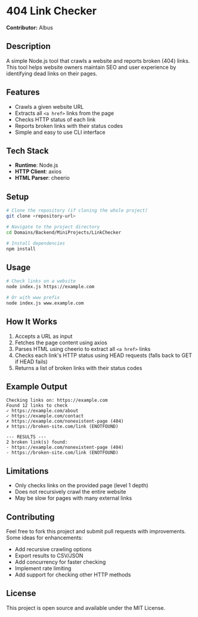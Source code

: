 # 404 Link Checker

**Contributor:** Albus

## Description
A simple Node.js tool that crawls a website and reports broken (404) links. This tool helps website owners maintain SEO and user experience by identifying dead links on their pages.

## Features
- Crawls a given website URL
- Extracts all `<a href>` links from the page
- Checks HTTP status of each link
- Reports broken links with their status codes
- Simple and easy to use CLI interface

## Tech Stack
- **Runtime**: Node.js
- **HTTP Client**: axios
- **HTML Parser**: cheerio

## Setup

```bash
# Clone the repository (if cloning the whole project)
git clone <repository-url>

# Navigate to the project directory
cd Domains/Backend/MiniProjects/LinkChecker

# Install dependencies
npm install
```

## Usage

```bash
# Check links on a website
node index.js https://example.com

# Or with www prefix
node index.js www.example.com
```

## How It Works

1. Accepts a URL as input
2. Fetches the page content using axios
3. Parses HTML using cheerio to extract all `<a href>` links
4. Checks each link's HTTP status using HEAD requests (falls back to GET if HEAD fails)
5. Returns a list of broken links with their status codes

## Example Output

```
Checking links on: https://example.com
Found 12 links to check
✓ https://example.com/about
✓ https://example.com/contact
✗ https://example.com/nonexistent-page (404)
✗ https://broken-site.com/link (ENOTFOUND)

--- RESULTS ---
2 broken link(s) found:
- https://example.com/nonexistent-page (404)
- https://broken-site.com/link (ENOTFOUND)
```

## Limitations

- Only checks links on the provided page (level 1 depth)
- Does not recursively crawl the entire website
- May be slow for pages with many external links

## Contributing

Feel free to fork this project and submit pull requests with improvements. Some ideas for enhancements:
- Add recursive crawling options
- Export results to CSV/JSON
- Add concurrency for faster checking
- Implement rate limiting
- Add support for checking other HTTP methods

## License

This project is open source and available under the MIT License.